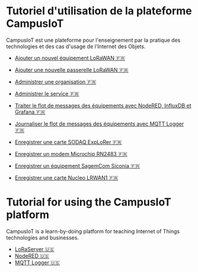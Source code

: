 
# Tutoriel d'utilisation de la plateforme CampusIoT
CampusIoT est une plateforme pour l'enseignement par la pratique des technologies et des cas d'usage de l'Internet des Objets.

* [Ajouter un nouvel équipement LoRaWAN :fr:](loraserver/README-app.md)
* [Ajouter une nouvelle passerelle LoRaWAN :fr:](loraserver/README-gateway.md)
* [Administrer une organisation :fr:](loraserver/README-org.md)
* [Administrer le service :fr:](loraserver/README-admin.md)

* [Traiter le flot de messages des équipements avec NodeRED, InfluxDB et Grafana :fr:](nodered/README.md)
* [Journaliser le flot de messages des équipements avec MQTT Logger :fr:](mqtt-logger/README.md)

* [Enregistrer une carte SODAQ ExpLoRer :fr:](sodaq/README.md)
* [Enregistrer un modem Microchip RN2483 :fr:](rn2483/README.md)
* [Enregistrer un équipement SagemCom Siconia :fr:](siconia/README.md)
* [Enregistrer une carte Nucleo LRWAN1 :fr:](nucleo/README.md)


# Tutorial for using the CampusIoT platform
CampusIoT is a learn-by-doing platform for teaching Internet of Things technologies and businesses.

* [LoRaServer :us:](loraserver/README.en.md)
* [NodeRED :us:](nodered/README.en.md)
* [MQTT Logger :us:](mqtt-logger/README.en.md)
